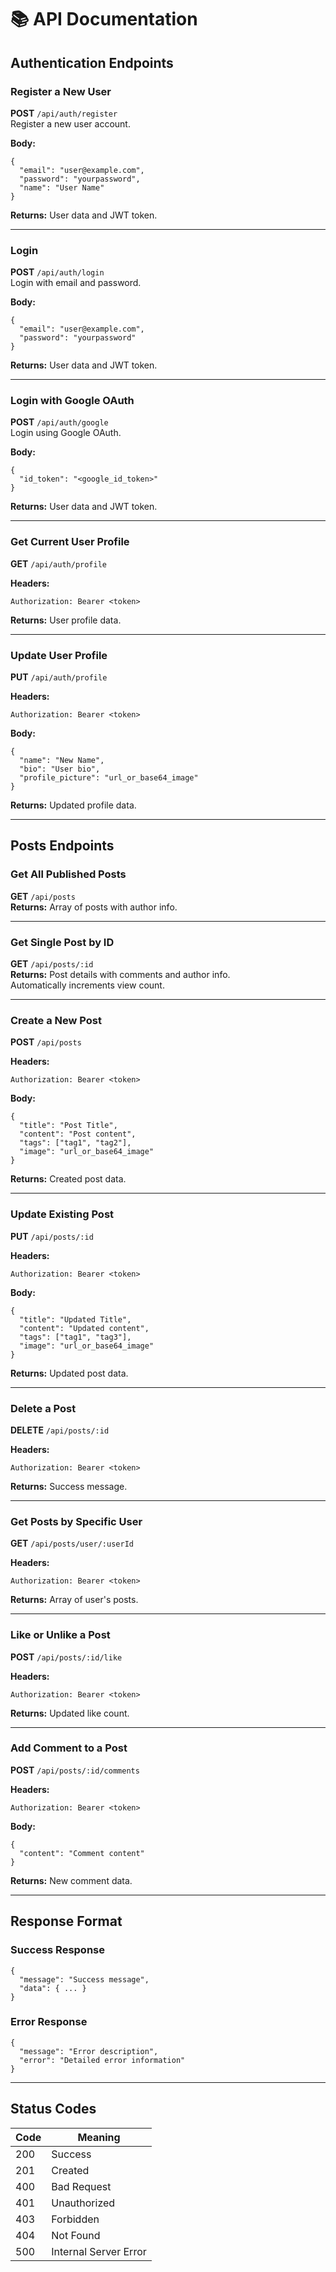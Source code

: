 
# 📚 API Documentation

## Authentication Endpoints

### Register a New User
**POST** `/api/auth/register`  
Register a new user account.

**Body:**
```
{ 
  "email": "user@example.com", 
  "password": "yourpassword", 
  "name": "User Name" 
}
```
**Returns:** User data and JWT token.

---

### Login
**POST** `/api/auth/login`  
Login with email and password.

**Body:**
```
{ 
  "email": "user@example.com", 
  "password": "yourpassword" 
}
```
**Returns:** User data and JWT token.

---

### Login with Google OAuth
**POST** `/api/auth/google`  
Login using Google OAuth.

**Body:**
```
{ 
  "id_token": "<google_id_token>" 
}
```
**Returns:** User data and JWT token.

---

### Get Current User Profile
**GET** `/api/auth/profile`

**Headers:**
```
Authorization: Bearer <token>
```
**Returns:** User profile data.

---

### Update User Profile
**PUT** `/api/auth/profile`

**Headers:**
```
Authorization: Bearer <token>
```

**Body:**
```
{ 
  "name": "New Name", 
  "bio": "User bio", 
  "profile_picture": "url_or_base64_image" 
}
```
**Returns:** Updated profile data.

---

## Posts Endpoints

### Get All Published Posts
**GET** `/api/posts`  
**Returns:** Array of posts with author info.

---

### Get Single Post by ID
**GET** `/api/posts/:id`  
**Returns:** Post details with comments and author info.  
Automatically increments view count.

---

### Create a New Post
**POST** `/api/posts`

**Headers:**
```
Authorization: Bearer <token>
```

**Body:**
```
{ 
  "title": "Post Title", 
  "content": "Post content", 
  "tags": ["tag1", "tag2"], 
  "image": "url_or_base64_image" 
}
```
**Returns:** Created post data.

---

### Update Existing Post
**PUT** `/api/posts/:id`

**Headers:**
```
Authorization: Bearer <token>
```

**Body:**
```
{ 
  "title": "Updated Title", 
  "content": "Updated content", 
  "tags": ["tag1", "tag3"], 
  "image": "url_or_base64_image" 
}
```
**Returns:** Updated post data.

---

### Delete a Post
**DELETE** `/api/posts/:id`

**Headers:**
```
Authorization: Bearer <token>
```
**Returns:** Success message.

---

### Get Posts by Specific User
**GET** `/api/posts/user/:userId`

**Headers:**
```
Authorization: Bearer <token>
```
**Returns:** Array of user's posts.

---

### Like or Unlike a Post
**POST** `/api/posts/:id/like`

**Headers:**
```
Authorization: Bearer <token>
```
**Returns:** Updated like count.

---

### Add Comment to a Post
**POST** `/api/posts/:id/comments`

**Headers:**
```
Authorization: Bearer <token>
```

**Body:**
```
{ 
  "content": "Comment content" 
}
```
**Returns:** New comment data.

---

## Response Format

### Success Response
```
{
  "message": "Success message",
  "data": { ... }
}
```

### Error Response
```
{
  "message": "Error description",
  "error": "Detailed error information"
}
```

---

## Status Codes

| Code | Meaning               |
|------|-----------------------|
| 200  | Success               |
| 201  | Created               |
| 400  | Bad Request           |
| 401  | Unauthorized          |
| 403  | Forbidden             |
| 404  | Not Found             |
| 500  | Internal Server Error |
```
